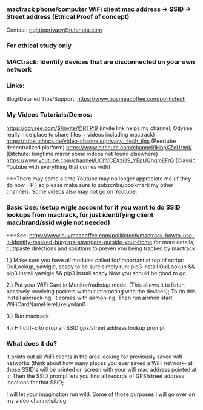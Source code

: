 ### mactrack phone/computer WiFi client mac address -> SSID -> Street address (Ethical Proof of concept)

Contact: righttoprivacy@tutanota.com

### For ethical study only

### MACtrack: Identify devices that are disconnected on your own network

### Links:

Blog/Detailed Tips/Support:
https://www.buymeacoffee.com/politictech

### My Videos Tutorials/Demos:
https://odysee.com/$/invite/@RTP:9 (invite link helps my channel, Odysee really nice place to share files + videos including mactrack)
https://tube.tchncs.de/video-channels/privacy__tech_tips (Peertube decentralized platform)
https://www.bitchute.com/channel/IHbpKZeUrxnI/ (Bitchute: longtime mirror some videos not found elsewhere)
https://www.youtube.com/channel/UChVCEXzi39_YEpUQhqmEFrQ (Classic Youtube with everything that comes with)

***There may come a time Youtube may no longer appreciate me (if they do now :-P ) so please make sure to subscribe/bookmark my other channels. Some videos also may not go on Youtube.

### Basic Use:  (setup wigle account for if you want to do SSID lookups from mactrack, for just identifying client mac/brand/ssid wigle not needed)

***See: https://www.buymeacoffee.com/politictech/mactrack-howto-use-it-identify-masked-burglars-strangers-outside-your-home for more details, cut/paste 
    directions and solutions to preven you being tracked by mactrack.

1.) Make sure you have all modules called for/important at top of script: OuiLookup, yawigle, scapy
    to be sure simply run: pip3 install OuiLookup && pip3 install yawigle && pip3 install scapy
    Now you should be good to go.

2.) Put your WiFi Card in Monitor/radiotap mode. (This allows it to listen, passively receiving packets without interacting with the devices);
    To do this install aircrack-ng. It comes with airmon-ng. Then run airmon start WiFiCardNameHereLikelywlan0

3.) Run mactrack.

4.) Hit ctrl+c to drop an SSID gps/street address lookup prompt

### What does it do?

It prints out all WiFi clients in the area looking for previously saved wifi networks (think about how many places you ever saved a WiFi network- all those SSID's will be printed on screen with your wifi mac address pointed at it; Then the SSID prompt lets you find all records of GPS/street address locations for that SSID;

I will let your imagination run wild. Some of those purposes I will go over on my video channels/blog
